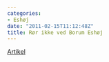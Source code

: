 ```yaml
---
categories:
- Eshøj
date: "2011-02-15T11:12:48Z"
title: Rør ikke ved Borum Eshøj
---
```


[Artikel](http://stiften.dk/nyheder/roer-ikke-ved-borum-eshoej)